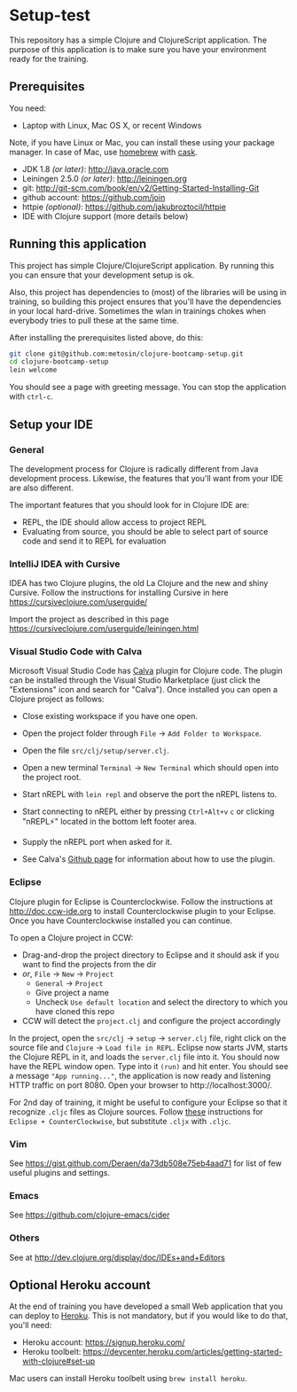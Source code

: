# Setup-test

This repository has a simple Clojure and ClojureScript application. The
purpose of this application is to make sure you have your environment
ready for the training.

## Prerequisites

You need:

* Laptop with Linux, Mac OS X, or recent Windows

Note, if you have Linux or Mac, you can install these using your package
manager. In case of Mac, use [homebrew](http://brew.sh) with
[cask](http://caskroom.io).

* JDK 1.8 _(or later)_: http://java.oracle.com
* Leiningen 2.5.0 _(or later)_: http://leiningen.org
* git: http://git-scm.com/book/en/v2/Getting-Started-Installing-Git
* github account: https://github.com/join
* httpie _(optional)_: https://github.com/jakubroztocil/httpie
* IDE with Clojure support (more details below)

## Running this application

This project has simple Clojure/ClojureScript application. By running
this you can ensure that your development setup is ok.

Also, this project has dependencies to (most) of the libraries will be
using in training, so building this project ensures that you'll have the
dependencies in your local hard-drive. Sometimes the wlan in trainings
chokes when everybody tries to pull these at the same time.

After installing the prerequisites listed above, do this:

```bash
git clone git@github.com:metosin/clojure-bootcamp-setup.git
cd clojure-bootcamp-setup
lein welcome
```

You should see a page with greeting message. You can stop the
application with `ctrl-c`.

## Setup your IDE

### General

The development process for Clojure is radically different from Java
development process. Likewise, the features that you'll want from your
IDE are also different.

The important features that you should look for in Clojure IDE are:

* REPL, the IDE should allow access to project REPL
* Evaluating from source, you should be able to select part of source
  code and send it to REPL for evaluation

### IntelliJ IDEA with Cursive

IDEA has two Clojure plugins, the old La Clojure and the new and
shiny Cursive. Follow the instructions for installing Cursive in
here https://cursiveclojure.com/userguide/

Import the project as described in this page
https://cursiveclojure.com/userguide/leiningen.html

### Visual Studio Code with Calva

Microsoft Visual Studio Code has [Calva][calva] plugin for Clojure code.  The
plugin can be installed through the Visual Studio Marketplace (just click the
"Extensions" icon and search for "Calva"). Once installed you can open a
Clojure project as follows:

- Close existing workspace if you have one open.

- Open the project folder through `File` -> `Add Folder to Workspace`.

- Open the file `src/clj/setup/server.clj`.

- Open a new terminal `Terminal` -> `New Terminal` which should open into the
  project root.

- Start nREPL with `lein repl` and observe the port the nREPL listens to.

- Start connecting to nREPL either by pressing `Ctrl+Alt+v` `c` or clicking
  "nREPL⚡" located in the bottom left footer area.

- Supply the nREPL port when asked for it.

- See Calva's [Github page][calva-github] for information about how to use the
  plugin.

[calva]: https://marketplace.visualstudio.com/items?itemName=cospaia.clojure4vscode
[calva-github]: https://github.com/BetterThanTomorrow/calva

### Eclipse

Clojure plugin for Eclipse is Counterclockwise. Follow the instructions
at http://doc.ccw-ide.org to install Counterclockwise plugin to your
Eclipse. Once you have Counterclockwise installed you can continue.

To open a Clojure project in CCW:

- Drag-and-drop the project directory to Eclipse and it should ask if
  you want to find the projects from the dir
- *or*, `File` -> `New` -> `Project`
  - `General` -> `Project`
  - Give project a name
  - Uncheck `Use default location` and select the directory to which
    you have cloned this repo
- CCW will detect the `project.clj` and configure the project accordingly

In the project, open the `src/clj` -> `setup` -> `server.clj` file,
right click on the source file and `Clojure` -> `Load file in REPL`.
Eclipse now starts JVM, starts the Clojure REPL in it, and loads the
`server.clj` file into it. You should now have the REPL window open.
Type into it `(run)` and hit enter. You should see a message
`"App running..."`, the application is now ready and listening HTTP
traffic on port 8080. Open your browser to http://localhost:3000/.

For 2nd day of training, it might be useful to configure your Eclipse
so that it recognize ```.cljc``` files as Clojure sources. Follow
[these](https://github.com/lynaghk/cljx#user-content-eclipse--counterclockwise)
instructions for ```Eclipse + CounterClockwise```, but substitute
```.cljx``` with ```.cljc```.

### Vim

See https://gist.github.com/Deraen/da73db508e75eb4aad71 for list of few
useful plugins and settings.

### Emacs

See https://github.com/clojure-emacs/cider

### Others

See at http://dev.clojure.org/display/doc/IDEs+and+Editors

## Optional Heroku account

At the end of training you have developed a small Web application that
you can deploy to [Heroku](https://heroku.com/). This is not mandatory,
but if you would like to do that, you'll need:

* Heroku account: https://signup.heroku.com/
* Heroku toolbelt: https://devcenter.heroku.com/articles/getting-started-with-clojure#set-up

Mac users can install Heroku toolbelt using `brew install heroku`.

